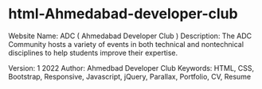 # html-Ahmedabad-developer-club
Website Name: ADC ( Ahmedabad Developer Club )
Description: The ADC Community hosts a variety of events in both technical and nontechnical disciplines to help students improve their expertise. 

Version: 1 2022
Author: Ahmedbad Developer Club
Keywords: HTML, CSS, Bootstrap, Responsive, Javascript, jQuery, Parallax, Portfolio, CV, Resume